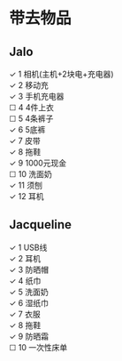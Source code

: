 # 带去物品
## Jalo
✓ 1 相机(主机+2块电+充电器) <br>
✓ 2 移动充<br>
✓ 3 手机充电器<br>
☐ 4 4件上衣<br>
☐ 5 4条裤子<br>
✓ 6 5底裤<br>
✓ 7 皮带<br>
✓ 8 拖鞋<br>
✓ 9 1000元现金<br>
☐ 10 洗面奶<br>
✓ 11 须刨<br>
✓ 12 耳机<br>
## Jacqueline
✓ 1 USB线<br>
✓ 2 耳机<br>
✓ 3 防晒帽<br>
✓ 4 纸巾<br>
✓ 5 洗面奶<br>
✓ 6 湿纸巾<br>
✓ 7 衣服<br>
✓ 8 拖鞋<br>
✓ 9 防晒霜<br>
☐ 10 一次性床单<br>


